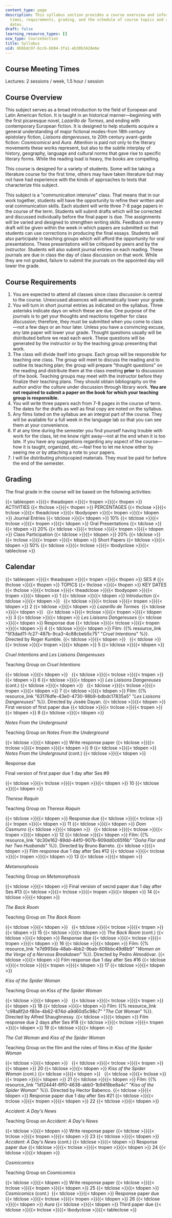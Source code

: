 ```yaml
---
content_type: page
description: This syllabus section provides a course overview and information on meeting
  times, requirements, grading, and the schedule of course topics and assignment due
  dates.
draft: false
learning_resource_types: []
ocw_type: CourseSection
title: Syllabus
uid: 8bbbdc97-bcc6-bb94-3fa1-eb30b3428e6e
---
```

## Course Meeting Times

Lectures: 2 sessions / week, 1.5 hour / session

## Course Overview

This subject serves as a broad introduction to the field of European and Latin American fiction. It is taught in an historical manner—beginning with the first picaresque novel, *Lazarillo de Tormes*, and ending with contemporary European fiction. It is designed to help students acquire a general understanding of major fictional modes-from 18th century epistolary fiction, *Liaisons dangereuses*, to 20th century avant-garde fiction: *Cosmicomicsi* and *Aura*. Attention is paid not only to the literary movements these works represent, but also to the subtle interplay of history, geography, language and cultural norms that gave rise to specific literary forms. While the reading load is heavy, the books are compelling.

This course is designed for a variety of students. Some will be taking a literature course for the first time, others may have taken literature but may not have had experience with the kinds of approaches to texts that characterize this subject.

This subject is a "communication intensive" class. That means that in our work together, students will have the opportunity to refine their written and oral communication skills. Each student will write three 7-8 page papers in the course of the term. Students will submit drafts which will be corrected and discussed individually before the final paper is due. The assignments will be varied and designed to strengthen writing skills. Feedback on every draft will be given within the week in which papers are submitted so that students can use corrections in producing the final essays. Students will also participate in teaching groups which will afford the opportunity for oral presentations. These presentations will be critiqued by peers and by the instructor. Students will also submit journal entries on each reading. These journals are due in class the day of class discussion on that work. While they are not graded, failure to submit the journals on the appointed day will lower the grade.

## Course Requirements

1. You are expected to attend all classes since class discussion is central to the course. Unexcused absences will automatically lower your grade.
2. You will turn in short journal entries as indicated on the syllabus. Three asterisks indicate days on which these are due. One purpose of the journals is to get your thoughts and reactions together for class discussion; therefore, they must be submitted when you come to class—not a few days or an hour later. Unless you have a convincing excuse, any late paper will lower your grade. Thought questions usually will be distributed before we read each work. These questions will be generated by the instructor or by the teaching group presenting that work.
3. The class will divide itself into groups. Each group will be responsible for teaching one class. The group will meet to discuss the reading and to outline its teaching plan; the group will prepare "thought questions" on the reading and distribute them at the class meeting **prior** to discussion of the book. Teaching groups may meet with the instructor before they finalize their teaching plans. They should obtain bibliography on the author and/or the culture under discussion through library work. **You are not required to submit a paper on the book for which your teaching group is responsible.**
4. You will write three papers each from 7-8 pages in the course of term. The dates for the drafts as well as final copy are noted on the syllabus.
5. Any films listed on the syllabus are an integral part of the course. They will be available for a full week in the language lab so that you can see them at your convenience.
6. If at any time during the semester you find yourself having trouble with work for the class, let me know right away—not at the end when it is too late. If you have any suggestions regarding any aspect of the course—how it is taught, organized, etc.—feel free to let me know either by seeing me or by attaching a note to your papers.
7. I will be distributing photocopied materials. They must be paid for before the end of the semester.

## Grading

The final grade in the course will be based on the following activities:

{{< tableopen >}}{{< theadopen >}}{{< tropen >}}{{< thopen >}}
ACTIVITIES
{{< thclose >}}{{< thopen >}}
PERCENTAGES
{{< thclose >}}{{< trclose >}}{{< theadclose >}}{{< tbodyopen >}}{{< tropen >}}{{< tdopen >}}
Journal Entries
{{< tdclose >}}{{< tdopen >}}
10%
{{< tdclose >}}{{< trclose >}}{{< tropen >}}{{< tdopen >}}
Oral Presentations
{{< tdclose >}}{{< tdopen >}}
20%
{{< tdclose >}}{{< trclose >}}{{< tropen >}}{{< tdopen >}}
Class Participation
{{< tdclose >}}{{< tdopen >}}
20%
{{< tdclose >}}{{< trclose >}}{{< tropen >}}{{< tdopen >}}
Short Papers
{{< tdclose >}}{{< tdopen >}}
50%
{{< tdclose >}}{{< trclose >}}{{< tbodyclose >}}{{< tableclose >}}

## Calendar

{{< tableopen >}}{{< theadopen >}}{{< tropen >}}{{< thopen >}}
SES #
{{< thclose >}}{{< thopen >}}
TOPICS
{{< thclose >}}{{< thopen >}}
KEY DATES
{{< thclose >}}{{< trclose >}}{{< theadclose >}}{{< tbodyopen >}}{{< tropen >}}{{< tdopen >}}
1
{{< tdclose >}}{{< tdopen >}}
Introduction
{{< tdclose >}}{{< tdopen >}}
 
{{< tdclose >}}{{< trclose >}}{{< tropen >}}{{< tdopen >}}
2
{{< tdclose >}}{{< tdopen >}}
*Lazarillo de Tormes* 
{{< tdclose >}}{{< tdopen >}}
 
{{< tdclose >}}{{< trclose >}}{{< tropen >}}{{< tdopen >}}
3
{{< tdclose >}}{{< tdopen >}}
*Les Liaisons Dangereuses*
{{< tdclose >}}{{< tdopen >}}
Response due
{{< tdclose >}}{{< trclose >}}{{< tropen >}}{{< tdopen >}}
4
{{< tdclose >}}{{< tdopen >}}
Film: {{% resource_link "5f3dad11-fc27-487b-9ca3-4c88cbeb5c75" "*Cruel Intentions*" %}}. Directed by Roger Kumble.
{{< tdclose >}}{{< tdopen >}}
 
{{< tdclose >}}{{< trclose >}}{{< tropen >}}{{< tdopen >}}
5
{{< tdclose >}}{{< tdopen >}}

*Cruel Intentions* and *Les Liaisons Dangereuses*

Teaching Group on *Cruel Intentions*

{{< tdclose >}}{{< tdopen >}}
 
{{< tdclose >}}{{< trclose >}}{{< tropen >}}{{< tdopen >}}
6
{{< tdclose >}}{{< tdopen >}}
*Les Liaisons Dangereuses* (cont.)
{{< tdclose >}}{{< tdopen >}}
 
{{< tdclose >}}{{< trclose >}}{{< tropen >}}{{< tdopen >}}
7
{{< tdclose >}}{{< tdopen >}}
Film: {{% resource_link "63176dfe-43e0-4730-98b9-bdbdc17835a5" "*Les Liaisons Dangereuses*" %}}. Directed by Josée Dayan.
{{< tdclose >}}{{< tdopen >}}
First version of first paper due
{{< tdclose >}}{{< trclose >}}{{< tropen >}}{{< tdopen >}}
8
{{< tdclose >}}{{< tdopen >}}

*Notes From the Underground*

Teaching Group on *Notes From the Underground*

{{< tdclose >}}{{< tdopen >}}
Write response paper
{{< tdclose >}}{{< trclose >}}{{< tropen >}}{{< tdopen >}}
9
{{< tdclose >}}{{< tdopen >}}
*Notes From the Underground* (cont.)
{{< tdclose >}}{{< tdopen >}}

Response due

Final version of first paper due 1 day after Ses #9

{{< tdclose >}}{{< trclose >}}{{< tropen >}}{{< tdopen >}}
10
{{< tdclose >}}{{< tdopen >}}

*Therese Raquin*

Teaching Group on *Therese Raquin*

{{< tdclose >}}{{< tdopen >}}
Response due
{{< tdclose >}}{{< trclose >}}{{< tropen >}}{{< tdopen >}}
11
{{< tdclose >}}{{< tdopen >}}
*Dom Casmurro*
{{< tdclose >}}{{< tdopen >}}
 
{{< tdclose >}}{{< trclose >}}{{< tropen >}}{{< tdopen >}}
12
{{< tdclose >}}{{< tdopen >}}
Film: {{% resource_link "dc30e162-89dd-44f0-907b-909dd0c65f6b" "*Doña Flor and her Two Husbands*" %}}. Directed by Bruno Barreto.
{{< tdclose >}}{{< tdopen >}}
Film response due 1 day after Ses #12
{{< tdclose >}}{{< trclose >}}{{< tropen >}}{{< tdopen >}}
13
{{< tdclose >}}{{< tdopen >}}

*Metamorphosis*

Teaching Group on *Metamorphosis*

{{< tdclose >}}{{< tdopen >}}
Final version of secnd paper due 1 day after Ses #13
{{< tdclose >}}{{< trclose >}}{{< tropen >}}{{< tdopen >}}
14
{{< tdclose >}}{{< tdopen >}}

*The Back Room*

Teaching Group on *The Back Room*

{{< tdclose >}}{{< tdopen >}}
 
{{< tdclose >}}{{< trclose >}}{{< tropen >}}{{< tdopen >}}
15
{{< tdclose >}}{{< tdopen >}}
*The Back Room* (cont.)
{{< tdclose >}}{{< tdopen >}}
Response due
{{< tdclose >}}{{< trclose >}}{{< tropen >}}{{< tdopen >}}
16
{{< tdclose >}}{{< tdopen >}}
Film: {{% resource_link "e7d993da-48ab-4bb2-9bab-606bbc49d8b9" "*Women on the Verge of a Nervous Breakdown*" %}}. Directed by Pedro Almodóvar.
{{< tdclose >}}{{< tdopen >}}
Film response due 1 day after Ses #16
{{< tdclose >}}{{< trclose >}}{{< tropen >}}{{< tdopen >}}
17
{{< tdclose >}}{{< tdopen >}}

*Kiss of the Spider Woman*

Teaching Group on *Kiss of the Spider Woman*

{{< tdclose >}}{{< tdopen >}}
 
{{< tdclose >}}{{< trclose >}}{{< tropen >}}{{< tdopen >}}
18
{{< tdclose >}}{{< tdopen >}}
Film: {{% resource_link "c98a8f2d-f80e-4b62-874d-a9d60d5c98c7" "*The Cat Woman*" %}}. Directed by Alfred Shaughnessy.
{{< tdclose >}}{{< tdopen >}}
Film response due 2 days after Ses #18
{{< tdclose >}}{{< trclose >}}{{< tropen >}}{{< tdopen >}}
19
{{< tdclose >}}{{< tdopen >}}

*The Cat Woman* and *Kiss of the Spider Woman*

Teaching Group on the film and the roles of films in *Kiss of the Spider Woman*

{{< tdclose >}}{{< tdopen >}}
 
{{< tdclose >}}{{< trclose >}}{{< tropen >}}{{< tdopen >}}
20
{{< tdclose >}}{{< tdopen >}}
*Kiss of the Spider Woman* (cont.)
{{< tdclose >}}{{< tdopen >}}
 
{{< tdclose >}}{{< trclose >}}{{< tropen >}}{{< tdopen >}}
21
{{< tdclose >}}{{< tdopen >}}
Film: {{% resource_link "1d12444f-6ff0-4638-abb0-1b94f8be8a4c" "*Kiss of the Spider Woman*" %}}*.* Directed by Hector Babenco.
{{< tdclose >}}{{< tdopen >}}
Response paper due 1 day after Ses #21
{{< tdclose >}}{{< trclose >}}{{< tropen >}}{{< tdopen >}}
22
{{< tdclose >}}{{< tdopen >}}

*Accident: A Day's News*

Teaching Group on *Accident: A Day's News*

{{< tdclose >}}{{< tdopen >}}
Write response paper
{{< tdclose >}}{{< trclose >}}{{< tropen >}}{{< tdopen >}}
23
{{< tdclose >}}{{< tdopen >}}
*Accident: A Day's News* (cont.)
{{< tdclose >}}{{< tdopen >}}
Response paper due
{{< tdclose >}}{{< trclose >}}{{< tropen >}}{{< tdopen >}}
24
{{< tdclose >}}{{< tdopen >}}

*Cosmicomics*

Teaching Group on *Cosmicomics*

{{< tdclose >}}{{< tdopen >}}
Write response paper
{{< tdclose >}}{{< trclose >}}{{< tropen >}}{{< tdopen >}}
25
{{< tdclose >}}{{< tdopen >}}
*Cosmicomics* (cont.) 
{{< tdclose >}}{{< tdopen >}}
Response paper due
{{< tdclose >}}{{< trclose >}}{{< tropen >}}{{< tdopen >}}
26
{{< tdclose >}}{{< tdopen >}}
*Aura*
{{< tdclose >}}{{< tdopen >}}
Third paper due
{{< tdclose >}}{{< trclose >}}{{< tbodyclose >}}{{< tableclose >}}